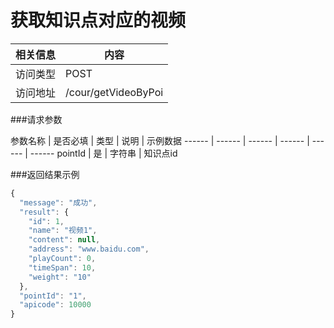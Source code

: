 # 获取知识点对应的视频
 相关信息 | 内容
 ------ | ------
 访问类型 | POST
 访问地址 | /cour/getVideoByPoi

###请求参数

 参数名称 | 是否必填 | 类型 | 说明 | 示例数据
 ------ | ------ | ------ | ------ | ------ | ------
 pointId | 是 | 字符串 | 知识点id
 
###返回结果示例

```javascript
{
  "message": "成功",
  "result": {
    "id": 1,
    "name": "视频1",
    "content": null,
    "address": "www.baidu.com",
    "playCount": 0,
    "timeSpan": 10,
    "weight": "10"
  },
  "pointId": "1",
  "apicode": 10000
}

```
